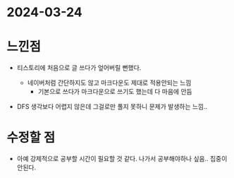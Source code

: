 # 2024-03-24
# 느낀점
- 티스토리에 처음으로 글 쓰다가 엎어버릴 뻔했다. 
  - 네이버처럼 간단하지도 않고 마크다운도 제대로 적용안되는 느낌
    - 기본으로 쓰다가 마크다운으로 쓰기도 했는데 다 마음에 안듬

- DFS 생각보다 어렵지 않은데 그걸로만 풀지 못하니 문제가 발생하는 느낌..

# 수정할 점
- 아예 강제적으로 공부할 시간이 필요할 것 같다. 나가서 공부해야하나 싶음.. 집중이 안된다.